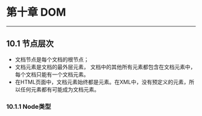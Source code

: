 # 第十章 DOM
---
## 10.1 节点层次
- 文档节点是每个文档的根节点；
- 文档元素是文档的最外层元素， 文档中的其他所有元素都包含在文档元素中，每个文档只能有一个文档元素。
- 在HTML页面中，文档元素始终都是<html>元素。在XML中，没有预定义的元素，所以任何元素都有可能成为文档元素。

### 10.1.1 Node类型
